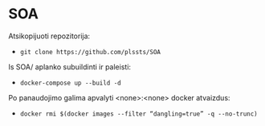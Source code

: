 # SOA

Atsikopijuoti repozitorija:

- ```git clone https://github.com/plssts/SOA```

Is SOA/ aplanko subuildinti ir paleisti:

- ```docker-compose up --build -d```

Po panaudojimo galima apvalyti \<none\>:\<none\> docker atvaizdus:
  
- ```docker rmi $(docker images --filter “dangling=true” -q --no-trunc)```
